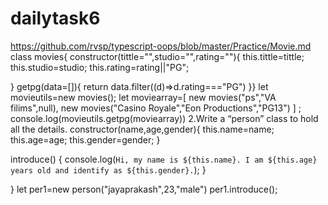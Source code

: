 # dailytask6
https://github.com/rvsp/typescript-oops/blob/master/Practice/Movie.md
class movies{
constructor(tittle="",studio="",rating=""){
this.tittle=tittle;
this.studio=studio;
this.rating=rating||"PG";

}
getpg(data=[]){
return data.filter((d)=>d.rating==="PG")
}}
let movieutils=new movies();
let moviearray=[
new movies("ps","VA filims",null),
new movies("Casino Royale","Eon Productions","PG13")
] ;
console.log(movieutils.getpg(moviearray))
2.Write a “person” class to hold all the details.
constructor(name,age,gender){
this.name=name;
this.age=age;
this.gender=gender;
}

  introduce() {
    console.log(`Hi, my name is ${this.name}. I am ${this.age} years old and identify as ${this.gender}.`);
  }

}
let per1=new person("jayaprakash",23,"male")
per1.introduce();



